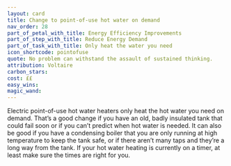 ```yaml
---
layout: card
title: Change to point-of-use hot water on demand
nav_order: 28
part_of_petal_with_title: Energy Efficiency Improvements
part_of_step_with_title: Reduce Energy Demand
part_of_task_with_title: Only heat the water you need
icon_shortcode: pointofuse
quote: No problem can withstand the assault of sustained thinking.
attribution: Voltaire
carbon_stars: 
cost: ££
easy_wins: 
magic_wand: 
---
```


<p>Electric point-of-use hot water heaters only heat the hot water you need on demand. That’s a good change if you have an old, badly insulated tank that could fail soon or if you can’t predict when hot water is needed.  It can also be good if you have a condensing boiler that you are only running at high temperature to keep the tank safe, or if there aren’t many taps and they’re a long way from the tank.  If your hot water heating is currently on a timer, at least make sure the times are right for you.</p> 
